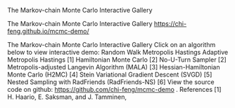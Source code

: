 The Markov-chain Monte Carlo Interactive Gallery

The Markov-chain Monte Carlo Interactive Gallery
https://chi-feng.github.io/mcmc-demo/

The Markov-chain Monte Carlo Interactive Gallery Click on an algorithm below to view interactive demo: Random Walk Metropolis Hastings Adaptive Metropolis Hastings [1] Hamiltonian Monte Carlo [2] No-U-Turn Sampler [2] Metropolis-adjusted Langevin Algorithm (MALA) [3] Hessian-Hamiltonian Monte Carlo (H2MC) [4] Stein Variational Gradient Descent (SVGD) [5] Nested Sampling with RadFriends (RadFriends-NS) [6] View the source code on github: https://github.com/chi-feng/mcmc-demo . References [1] H. Haario, E. Saksman, and J. Tamminen,